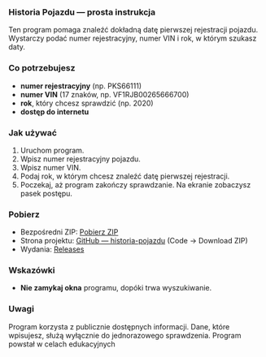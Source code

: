 ### Historia Pojazdu — prosta instrukcja

Ten program pomaga znaleźć dokładną datę pierwszej rejestracji pojazdu. Wystarczy podać numer rejestracyjny, numer VIN i rok, w którym szukasz daty.

### Co potrzebujesz
- **numer rejestracyjny** (np. PKS66111)
- **numer VIN** (17 znaków, np. VF1RJB00265666700)
- **rok**, który chcesz sprawdzić (np. 2020)
- **dostęp do internetu**

### Jak używać
1. Uruchom program.
2. Wpisz numer rejestracyjny pojazdu.
3. Wpisz numer VIN.
4. Podaj rok, w którym chcesz znaleźć datę pierwszej rejestracji.
5. Poczekaj, aż program zakończy sprawdzanie. Na ekranie zobaczysz pasek postępu.


### Pobierz
- Bezpośredni ZIP: [Pobierz ZIP](https://github.com/IgorWalkowiak/historia-pojazdu/archive/refs/heads/master.zip)
- Strona projektu: [GitHub — historia-pojazdu](https://github.com/IgorWalkowiak/historia-pojazdu) (Code → Download ZIP)
- Wydania: [Releases](https://github.com/IgorWalkowiak/historia-pojazdu/releases)

### Wskazówki
- **Nie zamykaj okna** programu, dopóki trwa wyszukiwanie.

### Uwagi
Program korzysta z publicznie dostępnych informacji. Dane, które wpisujesz, służą wyłącznie do jednorazowego sprawdzenia. Program powstał w celach edukacyjnych

